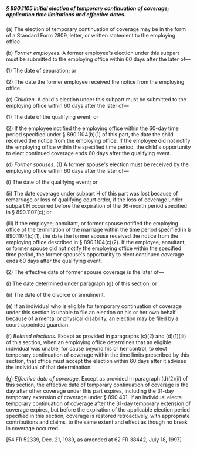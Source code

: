 ##### § 890.1105 Initial election of temporary continuation of coverage; application time limitations and effective dates. #####

(a) The election of temporary continuation of coverage may be in the form of a Standard Form 2809, letter, or written statement to the employing office.

(b) *Former employees.* A former employee's election under this subpart must be submitted to the employing office within 60 days after the later of—

(1) The date of separation; or

(2) The date the former employee received the notice from the employing office.

(c) *Children.* A child's election under this subpart must be submitted to the employing office within 60 days after the later of—

(1) The date of the qualifying event; or

(2) If the employee notified the employing office within the 60-day time period specified under § 890.1104(b)(1) of this part, the date the child received the notice from the employing office. If the employee did not notify the employing office within the specified time period, the child's opportunity to elect continued coverage ends 60 days after the qualifying event.

(d) *Former spouses.* (1) A former spouse's election must be received by the employing office within 60 days after the later of—

(i) The date of the qualifying event; or

(ii) The date coverage under subpart H of this part was lost because of remarriage or loss of qualifying court order, if the loss of coverage under subpart H occurred before the expiration of the 36-month period specified in § 890.1107(c); or

(iii) If the employee, annuitant, or former spouse notified the employing office of the termination of the marriage within the time period specified in § 890.1104(c)(1), the date the former spouse received the notice from the employing office described in § 890.1104(c)(2). If the employee, annuitant, or former spouse did not notify the employing office within the specified time period, the former spouse's opportunity to elect continued coverage ends 60 days after the qualifying event.

(2) The effective date of former spouse coverage is the later of—

(i) The date determined under paragraph (g) of this section; or

(ii) The date of the divorce or annulment.

(e) If an individual who is eligible for temporary continuation of coverage under this section is unable to file an election on his or her own behalf because of a mental or physical disability, an election may be filed by a court-appointed guardian.

(f) *Belated elections.* Except as provided in paragraphs (c)(2) and (d)(1)(iii) of this section, when an employing office determines that an eligible individual was unable, for cause beyond his or her control, to elect temporary continuation of coverage within the time limits prescribed by this section, that office must accept the election within 60 days after it advises the individual of that determination.

(g) *Effective date of coverage.* Except as provided in paragraph (d)(2)(ii) of this section, the effective date of temporary continuation of coverage is the day after other coverage under this part expires, including the 31-day temporary extension of coverage under § 890.401. If an individual elects temporary continuation of coverage after the 31-day temporary extension of coverage expires, but before the expiration of the applicable election period specified in this section, coverage is restored retroactively, with appropriate contributions and claims, to the same extent and effect as though no break in coverage occurred.

[54 FR 52339, Dec. 21, 1989, as amended at 62 FR 38442, July 18, 1997]